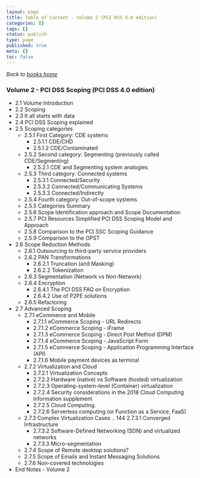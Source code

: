 ```yaml
---
layout: page
title: Table of Content - Volume 2 (PCI DSS 4.0 edition)
categories: []
tags: []
status: publish
type: page
published: true
meta: {}
toc: false
---
```


*Back to [books home](/book)*

### Volume 2 - PCI DSS Scoping (PCI DSS 4.0 edition)

* 2.1 Volume Introduction
* 2.2 Scoping
* 2.3 It all starts with data
* 2.4 PCI DSS Scoping explained
* 2.5 Scoping categories
  * 2.5.1 First Category: CDE systems
    * 2.5.1.1 CDE/CHD
    * 2.5.1.2 CDE/Contaminated
  * 2.5.2 Second category: Segmenting (previously called CDE/Segmenting) 
    * 2.5.2.1 CDE and Segmenting system analogies
  * 2.5.3 Third category: Connected systems
    * 2.5.3.1 Connected/Security
    * 2.5.3.2 Connected/Communicating Systems
    * 2.5.3.3 Connected/Indirectly
  * 2.5.4 Fourth category: Out-of-scope systems
  * 2.5.5 Categories Summary
  * 2.5.6 Scope Identification approach and Scope Documentation
  * 2.5.7 PCI Resources Simplified PCI DSS Scoping Model and Approach
  * 2.5.8 Comparison to the PCI SSC Scoping Guidance
  * 2.5.9 Comparison to the OPST
* 2.6 Scope Reduction Methods
  * 2.6.1 Outsourcing to third-party service providers
  * 2.6.2 PAN Transformations
    * 2.6.2.1 Truncation (and Masking)
    * 2.6.2.2 Tokenization
  * 2.6.3 Segmentation (Network vs Non-Network)
  * 2.6.4 Encryption
    * 2.6.4.1 The PCI DSS FAQ on Encryption
    * 2.6.4.2 Use of P2PE solutions
  * 2.6.5 Refactoring
* 2.7 Advanced Scoping
  * 2.7.1 eCommerce and Mobile
    * 2.7.1.1 eCommerce Scoping - URL Redirects
    * 2.7.1.2 eCommerce Scoping - iFrame
    * 2.7.1.3 eCommerce Scoping - Direct Post Method (DPM)
    * 2.7.1.4 eCommerce Scoping - JavaScript Form
    * 2.7.1.5 eCommerce Scoping - Application Programming Interface (API)
    * 2.7.1.6 Mobile payment devices as terminal
  * 2.7.2 Virtualization and Cloud
    * 2.7.2.1 Virtualization Concepts
    * 2.7.2.2 Hardware (native) vs Software (hosted) virtualization
    * 2.7.2.3 Operating-system-level (Container) virtualization
    * 2.7.2.4 Security considerations in the 2018 Cloud Computing information supplement
    * 2.7.2.5 Cloud Computing.
    * 2.7.2.6 Serverless computing (or Function as a Service, FaaS)
  * 2.7.3 Complex Virtualization Cases .. 144 2.7.3.1 Converged Infrastructure
    * 2.7.3.2 Software-Defined Networking (SDN) and virtualized networks
    * 2.7.3.3 Micro-segmentation
  * 2.7.4 Scope of Remote desktop solutions?
  * 2.7.5 Scope of Emails and Instant Messaging Solutions
  * 2.7.6 Non-covered technologies
* End Notes - Volume 2

